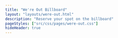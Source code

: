 ```yaml
---
title: "We're Out Billboard"
layout: "layouts/were-out.html"
description: "Reserve your spot on the billboard"
pageStyles: ["src/css/pages/were-out.css"]
hideHeader: true
---
```

